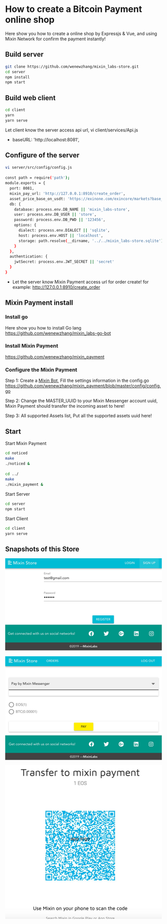 #  How to create a Bitcoin Payment online shop
Here show you how to create a online shop by Expressjs & Vue, and using Mixin Network for confirm the payment instantly!

## Build server
``` bash
git clone https://github.com/wenewzhang/mixin_labs-store.git
cd server
npm install
npm start
```
## Build web client
```bash
cd client
yarn
yarn serve
```
Let client know the server access api url, vi client/services/Api.js

- baseURL: 'http://localhost:8081',

## Configure of the server
```bash
vi server/src/config/config.js

const path = require('path');
module.exports = {
  port: 8081,
  mixin_pay_url: 'http://127.0.0.1:8910/create_order',
  asset_price_base_on_usdt: 'https://exinone.com/exincore/markets?base_asset=815b0b1a-2764-3736-8faa-42d694fa620a',
  db: {
    database: process.env.DB_NAME || 'mixin_labs-store',
    user: process.env.DB_USER || 'store',
    password: process.env.DB_PWD || '123456',
    options: {
      dialect: process.env.DIALECT || 'sqlite',
      host: process.env.HOST || 'localhost',
      storage: path.resolve(__dirname, '../../mixin_labs-store.sqlite')
    }
  },
  authentication: {
    jwtSecret: process.env.JWT_SECRET || 'secret'
  }
}
```
- Let the server know Mixin Payment access url for order create!
  for example: http://127.0.0.1:8910/create_order

## Mixin Payment install

### Install go
Here show you how to install Go lang
https://github.com/wenewzhang/mixin_labs-go-bot

### Install Mixin Payment

https://github.com/wenewzhang/mixin_payment

### Configure the Mixin Payment
Step 1: Create a [Mixin Bot](https://mixin-network.gitbook.io/mixin-network/mixin-messenger-app/create-bot-account), Fill the settings information in the config.go
https://github.com/wenewzhang/mixin_payment/blob/master/config/config.go

Step 2: Change the MASTER_UUID  to your Mixin Messenger account uuid, Mixin Payment should transfer the incoming asset to here!

Step 3: All supported Assets list, Put all the supported assets uuid here!

## Start
Start Mixin Payment
```bash
cd noticed
make
./noticed &

cd ../
make
./mixin_payment &
```

Start Server
```bash
cd server
npm start
```

Start Client
```bash
cd client
yarn serve
```

## Snapshots of this Store

![Register](https://github.com/wenewzhang/mixin_labs-store/raw/master/pics/login.jpg)

![Payment](https://github.com/wenewzhang/mixin_labs-store/raw/master/pics/pay.jpg)

![PayEOS](https://github.com/wenewzhang/mixin_labs-store/raw/master/pics/payeos.jpg)
